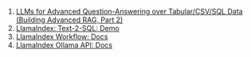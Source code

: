 1. [LLMs for Advanced Question-Answering over Tabular/CSV/SQL Data (Building Advanced RAG, Part 2)](https://www.youtube.com/watch?v=L1o1VPVfbb0)
2. [LlamaIndex: Text-2-SQL: Demo](https://docs.llamaindex.ai/en/stable/examples/index_structs/struct_indices/SQLIndexDemo/)
3. [LlamaIndex Workflow: Docs](https://docs.llamaindex.ai/en/stable/module_guides/workflow/)
4. [LlamaIndex Ollama API: Docs](https://docs.llamaindex.ai/en/stable/examples/llm/ollama/)